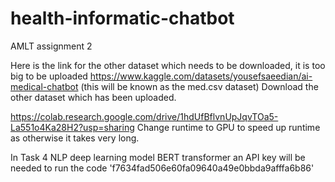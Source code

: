 # health-informatic-chatbot
AMLT assignment 2 

Here is the link for the other dataset which needs to be downloaded, it is too big to be uploaded https://www.kaggle.com/datasets/yousefsaeedian/ai-medical-chatbot (this will be known as the med.csv dataset)
Download the other dataset which has been uploaded. 

https://colab.research.google.com/drive/1hdUfBflvnUpJqvTOa5-La551o4Ka28H2?usp=sharing
Change runtime to GPU to speed up runtime as otherwise it takes very long.

In  Task 4 NLP deep learning model BERT transformer an API key will be needed to run the code 'f7634fad506e60fa09640a49e0bbda9afffa6b86'

